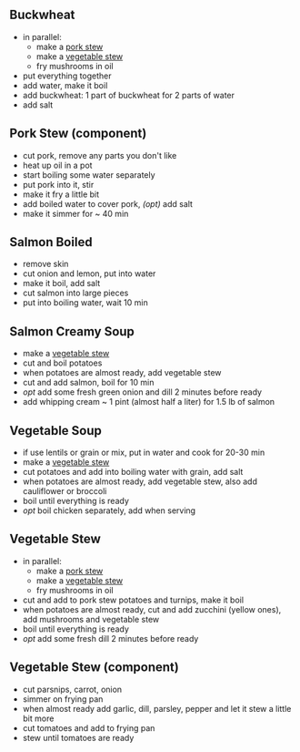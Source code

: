 ## Buckwheat

- in parallel:
  - make a [pork stew](#Pork%20Stew)
  - make a [vegetable stew](#Vegetable%20Stew)
  - fry mushrooms in oil
- put everything together
- add water, make it boil
- add buckwheat: 1 part of buckwheat for 2 parts of water
- add salt

## Pork Stew (component)

- cut pork, remove any parts you don't like
- heat up oil in a pot
- start boiling some water separately
- put pork into it, stir
- make it fry a little bit
- add boiled water to cover pork, _(opt)_ add salt
- make it simmer for ~ 40 min

## Salmon Boiled

- remove skin
- cut onion and lemon, put into water
- make it boil, add salt
- cut salmon into large pieces
- put into boiling water, wait 10 min

## Salmon Creamy Soup

- make a [vegetable stew](#Vegetable%20Stew)
- cut and boil potatoes
- when potatoes are almost ready, add vegetable stew
- cut and add salmon, boil for 10 min
- _opt_ add some fresh green onion and dill 2 minutes before ready
- add whipping cream ~ 1 pint (almost half a liter) for 1.5 lb of salmon

## Vegetable Soup

- if use lentils or grain or mix, put in water and cook for 20-30 min
- make a [vegetable stew](#Vegetable%20Stew%20component)
- cut potatoes and add into boiling water with grain, add salt
- when potatoes are almost ready, add vegetable stew, also add cauliflower or broccoli
- boil until everything is ready
- _opt_ boil chicken separately, add when serving

## Vegetable Stew

- in parallel:
  - make a [pork stew](#Pork%20Stew)
  - make a [vegetable stew](#Vegetable%20Stew)
  - fry mushrooms in oil
- cut and add to pork stew potatoes and turnips, make it boil
- when potatoes are almost ready, cut and add zucchini (yellow ones), add mushrooms and vegetable stew
- boil until everything is ready
- _opt_ add some fresh dill 2 minutes before ready

## Vegetable Stew (component)

- cut parsnips, carrot, onion
- simmer on frying pan
- when almost ready add garlic, dill, parsley, pepper and let it stew a little bit more
- cut tomatoes and add to frying pan
- stew until tomatoes are ready
